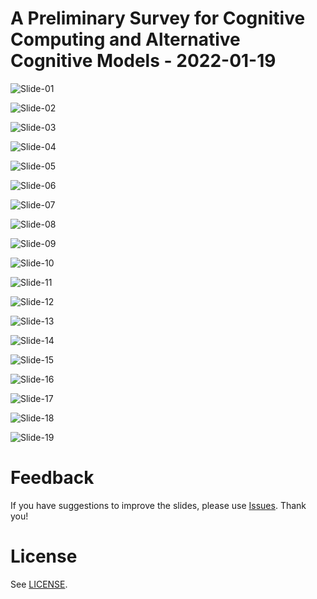 # A Preliminary Survey for Cognitive Computing and Alternative Cognitive Models - 2022-01-19

![Slide-01](img/p01.png)

![Slide-02](img/p02.png)

![Slide-03](img/p03.png)

![Slide-04](img/p04.png)

![Slide-05](img/p05.png)

![Slide-06](img/p06.png)

![Slide-07](img/p07.png)

![Slide-08](img/p08.png)

![Slide-09](img/p09.png)

![Slide-10](img/p10.png)

![Slide-11](img/p11.png)

![Slide-12](img/p12.png)

![Slide-13](img/p13.png)

![Slide-14](img/p14.png)

![Slide-15](img/p15.png)

![Slide-16](img/p16.png)

![Slide-17](img/p17.png)

![Slide-18](img/p18.png)

![Slide-19](img/p19.png)

# Feedback

If you have suggestions to improve the slides, please use [Issues](../../../issues). Thank you!

# License

See [LICENSE](../LICENSE).
